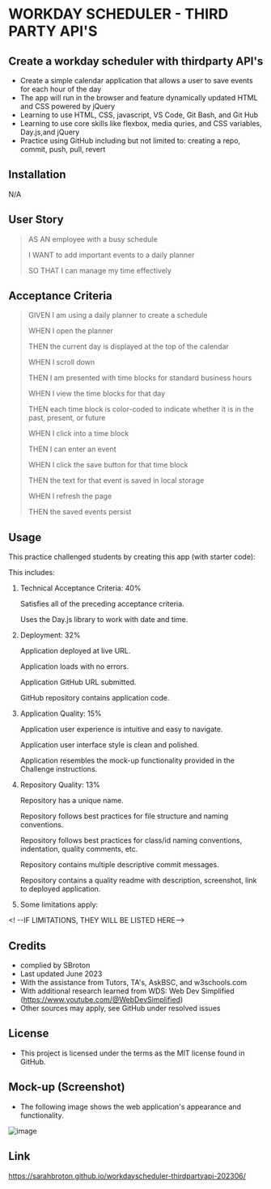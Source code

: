 # WORKDAY SCHEDULER - THIRD PARTY API'S

## Create a workday scheduler with thirdparty API's

- Create a simple calendar application that allows a user to save events for each hour of the day
- The app will run in the browser and feature dynamically updated HTML and CSS powered by jQuery
- Learning to use HTML, CSS, javascript, VS Code, Git Bash, and Git Hub
- Learning to use core skills like flexbox, media quries, and CSS variables, Day.js,and  jQuery
- Practice using GitHub including but not limited to:  creating a repo, commit, push, pull, revert

## Installation

N/A

## User Story

>AS AN employee with a busy schedule
>
>I WANT to add important events to a daily planner
>
>SO THAT I can manage my time effectively

## Acceptance Criteria

>GIVEN I am using a daily planner to create a schedule
>
>WHEN I open the planner
>
>THEN the current day is displayed at the top of the calendar
>
>WHEN I scroll down
>
>THEN I am presented with time blocks for standard business hours
>
>WHEN I view the time blocks for that day
>
>THEN each time block is color-coded to indicate whether it is in the past, present, or future
>
>WHEN I click into a time block
>
>THEN I can enter an event
>
>WHEN I click the save button for that time block
>
>THEN the text for that event is saved in local storage
>
>WHEN I refresh the page
>
>THEN the saved events persist

## Usage

This practice challenged students by creating this app (with starter code):

This includes:

1.  Technical Acceptance Criteria: 40%

    Satisfies all of the preceding acceptance criteria.

    Uses the Day.js library to work with date and time.
>
2. Deployment: 32%
    
    Application deployed at live URL.

    Application loads with no errors.

    Application GitHub URL submitted.

    GitHub repository contains application code.
>
3. Application Quality: 15%
    
    Application user experience is intuitive and easy to navigate.

    Application user interface style is clean and polished.

    Application resembles the mock-up functionality provided in the Challenge instructions.
>    
4. Repository Quality: 13%
    
    Repository has a unique name.

    Repository follows best practices for file structure and naming conventions.

    Repository follows best practices for class/id naming conventions, indentation, quality comments, etc.

    Repository contains multiple descriptive commit messages.

    Repository contains a quality readme with description, screenshot, link to deployed application.
>
5. Some limitations apply:

 <!  --IF LIMITATIONS, THEY WILL BE LISTED HERE-->       

## Credits
- complied by SBroton
- Last updated June 2023
- With the assistance from Tutors, TA's, AskBSC, and w3schools.com
- With additional research learned from WDS: Web Dev Simplified (https://www.youtube.com/@WebDevSimplified)
- Other sources may apply, see GitHub under resolved issues

## License
- This project is licensed under the terms as the MIT license found in GitHub.

## Mock-up (Screenshot)
- The following image shows the web application's appearance and functionality. 

![image](https://github.com/sarahbroton/workdayscheduler-thirdpartyapi-202306/assets/130716239/7ea4e62e-f5ce-458a-9845-1131bcbd94aa)


## Link

https://sarahbroton.github.io/workdayscheduler-thirdpartyapi-202306/